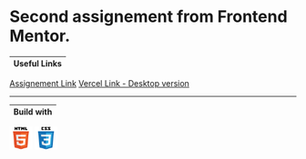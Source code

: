 # Second assignement from Frontend Mentor.

| Useful Links  |
| ----------------- |
[Assignement Link](https://www.frontendmentor.io/challenges/clipboard-landing-page-5cc9bccd6c4c91111378ecb9)
[Vercel Link - Desktop version](https://frontend-mentor-13-eta.vercel.app/)

---

| Build with |
| ----------------- |
[<a href="https://www.w3.org/html/" target="_blank"> <img src="https://raw.githubusercontent.com/devicons/devicon/master/icons/html5/html5-original-wordmark.svg" alt="html5" width="40" height="40"/></a>](https://www.w3schools.com/html/)
[<a href="https://www.w3schools.com/css/" target="_blank"> <img src="https://raw.githubusercontent.com/devicons/devicon/master/icons/css3/css3-original-wordmark.svg" alt="css3" width="40" height="40"/></a>](https://www.w3schools.com/css/)